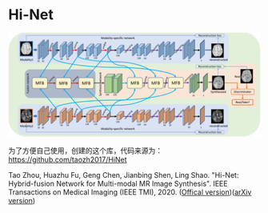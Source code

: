 
# Hi-Net


![alt text](./figs/framework.png)

为了方便自己使用，创建的这个库，代码来源为：https://github.com/taozh2017/HiNet

Tao Zhou, Huazhu Fu, Geng Chen, Jianbing Shen, Ling Shao. "Hi-Net: Hybrid-fusion Network for Multi-modal MR Image Synthesis". IEEE Transactions on Medical Imaging (IEEE TMI), 2020. ([Offical version](https://ieeexplore.ieee.org/abstract/document/9004544))([arXiv version](https://arxiv.org/pdf/2002.05000.pdf))





